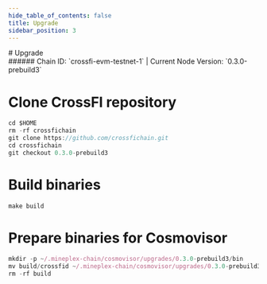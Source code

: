 ```yaml
---
hide_table_of_contents: false
title: Upgrade
sidebar_position: 3
---
```


<div class="h1-with-icon icon-crossfi">
# Upgrade
</div>
###### Chain ID: `crossfi-evm-testnet-1` | Current Node Version: `0.3.0-prebuild3`


# Clone CrossFI repository
```js
cd $HOME
rm -rf crossfichain
git clone https://github.com/crossfichain.git
cd crossfichain
git checkout 0.3.0-prebuild3
 ```

# Build binaries
```js
make build
 ```

# Prepare binaries for Cosmovisor
```js
mkdir -p ~/.mineplex-chain/cosmovisor/upgrades/0.3.0-prebuild3/bin
mv build/crossfid ~/.mineplex-chain/cosmovisor/upgrades/0.3.0-prebuild3/bin/
rm -rf build
```
